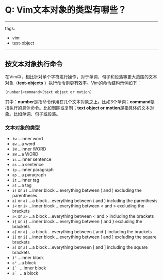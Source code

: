 # Q: Vim文本对象的类型有哪些？

---
tags:
  - vim
  - text-object
---
## 按文本对象执行命令

在Vim中，相比针对单个字符进行操作，对于单词、句子和段落等更大范围的文本对象（**text-objects** ）执行命令则更有效率。Vim的命令结构示例如下：

`[number]<command>[text object or motion]`

其中：**number**是指命令作用在几个文本对象之上。比如3个单词；**command**是指执行的具体命令。比如删除或复制；**text object or motion**是指具体的文本对象。比如单词、句子或段落。

### 文本对象的类型

- `iw` …inner word
- `aw` …a word
- `iW` …inner WORD
- `aW` …a WORD
- `is` …inner sentence
- `as` …a sentence
- `ip` …inner paragraph
- `ap` …a paragraph
- `it` …inner tag
- `at` …a tag
- `i(` or `i)` …inner block …everything between ( and ) excluding the parentheses
- `a(` or `a)` …a block …everything between ( and ) including the parenthesis
- `i<` or `i>` …inner block …everything between < and > excluding the brackets
- `a<` or `a>` …a block …everything between < and > including the brackets
- `i{` or `i}` …inner block …everything between { and } excluding the brackets
- `a{` or `a}` …a block …everything between { and } including the brackets
- `i[` or `i]` …inner block …everything between \[ and \] excluding the square brackets
- `a[` or `a]` …a block …everything between \[ and \] including the square brackets
- `i"` …inner block
- `a"` …a block
- ``i` `` …inner block
- ``a` `` …a block
